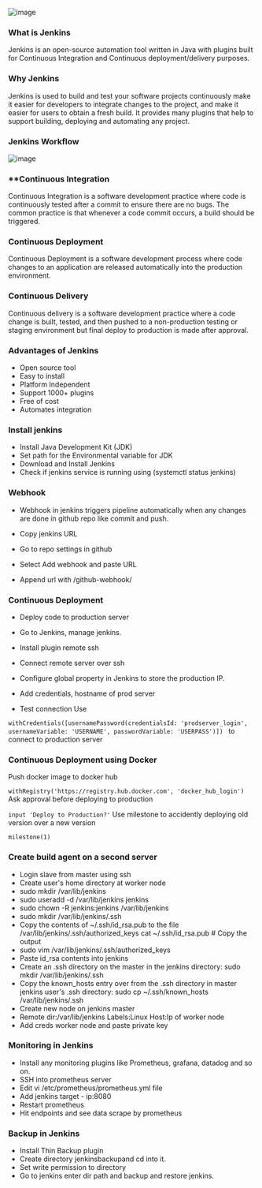 ![image](https://github.com/user-attachments/assets/94aa41ea-f79b-44f5-93b1-5b1d917c32fb)

### **What is Jenkins** 
Jenkins is an open-source automation tool written in Java with plugins built for Continuous Integration and Continuous deployment/delivery purposes.
### **Why Jenkins**
Jenkins is used to build and test your software projects continuously make it easier for developers to integrate changes to the project, and make it easier for users to obtain a fresh build. It provides many plugins that help to support building, deploying and automating any project.

### **Jenkins Workflow**
![image](https://github.com/user-attachments/assets/09a3cdf6-190b-49de-a55d-da0c2bb9fb7c)

### **Continuous Integration
Continuous Integration is a software development practice where code is continuously tested after a commit to ensure there are no bugs. The common practice is that whenever a code commit occurs, a build should be triggered.

### **Continuous Deployment**
Continuous Deployment is a software development process where code changes to an application are released automatically into the production environment.

### **Continuous Delivery**
Continuous delivery is a software development practice where a code change is built, tested, and then pushed to a non-production testing or staging environment but final deploy to production is made after approval.

### **Advantages of Jenkins**
- Open source tool
- Easy to install
- Platform Independent
- Support 1000+ plugins
- Free of cost
- Automates integration
### **Install jenkins**
- Install Java Development Kit (JDK)
- Set path for the Environmental variable for JDK
- Download and Install Jenkins
- Check if jenkins service is running using (systemctl status jenkins)
### **Webhook**
- Webhook in jenkins triggers pipeline automatically when any changes are done in github repo like commit and push.

- Copy jenkins URL
- Go to repo settings in github
- Select Add webhook and paste URL
- Append url with /github-webhook/
### **Continuous Deployment**
- Deploy code to production server

- Go to Jenkins, manage jenkins.
- Install plugin remote ssh
- Connect remote server over ssh
- Configure global property in Jenkins to store the production IP.
- Add credentials, hostname of prod server
- Test connection Use

```withCredentials([usernamePassword(credentialsId: 'prodserver_login', usernameVariable: 'USERNAME', passwordVariable: 'USERPASS')]) ```
to connect to production server

### **Continuous Deployment using Docker**
Push docker image to docker hub

  ```withRegistry('https://registry.hub.docker.com', 'docker_hub_login')```
Ask approval before deploying to production

  ```input 'Deploy to Production?'```
Use milestone to accidently deploying old version over a new version

  ```milestone(1)```
### **Create build agent on a second server**
- Login slave from master using ssh
- Create user's home directory at worker node
- sudo mkdir /var/lib/jenkins
- sudo useradd -d /var/lib/jenkins jenkins
- sudo chown -R jenkins:jenkins /var/lib/jenkins
- sudo mkdir /var/lib/jenkins/.ssh
- Copy the contents of ~/.ssh/id_rsa.pub to the file /var/lib/jenkins/.ssh/authorized_keys
  cat ~/.ssh/id_rsa.pub # Copy the output
- sudo vim /var/lib/jenkins/.ssh/authorized_keys
- Paste id_rsa contents into jenkins
- Create an .ssh directory on the master in the jenkins directory: sudo mkdir /var/lib/jenkins/.ssh
- Copy the known_hosts entry over from the .ssh directory in master jenkins user's .ssh directory: sudo cp ~/.ssh/known_hosts /var/lib/jenkins/.ssh
- Create new node on jenkins master
- Remote dir:/var/lib/jenkins Labels:Linux Host:Ip of worker node
- Add creds worker node and paste private key
### **Monitoring in Jenkins**
- Install any monitoring plugins like Prometheus, grafana, datadog and so on.
- SSH into prometheus server
- Edit vi /etc/prometheus/prometheus.yml file
- Add jenkins target - ip:8080
- Restart prometheus
- Hit endpoints and see data scrape by prometheus
### **Backup in Jenkins**
- Install Thin Backup plugin
- Create directory jenkinsbackupand cd into it.
- Set write permission to directory
- Go to jenkins enter dir path and backup and restore jenkins.

